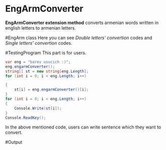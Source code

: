 
# **EngArmConverter**

**EngArmConverter extension method** converts armenian words written in english letters to armenian letters.

#EngArm class
Here you can see *Double letters' convertion* codes and *Single letters' convertion* codes.

#TestingProgram
This part is for users. 

```C#
var eng = "barev usucich :)";
eng.engarmConverter();
string[] st = new string[eng.Length];
for (int i = 0; i < eng.Length; i++)

{
    st[i] = eng.engarmConverter()[i];
}
for (int i = 0; i < eng.Length; i++)
{
    Console.Write(st[i]);
}
Console.ReadKey();
```
In the above mentioned code, users can write sentence which they want to convert.

#Output



